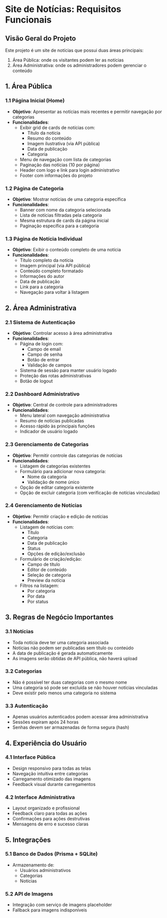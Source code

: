 # Site de Notícias: Requisitos Funcionais

## Visão Geral do Projeto
Este projeto é um site de notícias que possui duas áreas principais:
1. Área Pública: onde os visitantes podem ler as notícias
2. Área Administrativa: onde os administradores podem gerenciar o conteúdo

## 1. Área Pública

### 1.1 Página Inicial (Home)
- **Objetivo**: Apresentar as notícias mais recentes e permitir navegação por categorias
- **Funcionalidades**:
  - Exibir grid de cards de notícias com:
    - Título da notícia
    - Resumo do conteúdo
    - Imagem ilustrativa (via API pública)
    - Data de publicação
    - Categoria
  - Menu de navegação com lista de categorias
  - Paginação das notícias (10 por página)
  - Header com logo e link para login administrativo
  - Footer com informações do projeto

### 1.2 Página de Categoria
- **Objetivo**: Mostrar notícias de uma categoria específica
- **Funcionalidades**:
  - Banner com nome da categoria selecionada
  - Lista de notícias filtradas pela categoria
  - Mesma estrutura de cards da página inicial
  - Paginação específica para a categoria

### 1.3 Página de Notícia Individual
- **Objetivo**: Exibir o conteúdo completo de uma notícia
- **Funcionalidades**:
  - Título completo da notícia
  - Imagem principal (via API pública)
  - Conteúdo completo formatado
  - Informações do autor
  - Data de publicação
  - Link para a categoria
  - Navegação para voltar à listagem

## 2. Área Administrativa

### 2.1 Sistema de Autenticação
- **Objetivo**: Controlar acesso à área administrativa
- **Funcionalidades**:
  - Página de login com:
    - Campo de email
    - Campo de senha
    - Botão de entrar
    - Validação de campos
  - Sistema de sessão para manter usuário logado
  - Proteção das rotas administrativas
  - Botão de logout

### 2.2 Dashboard Administrativo
- **Objetivo**: Central de controle para administradores
- **Funcionalidades**:
  - Menu lateral com navegação administrativa
  - Resumo de notícias publicadas
  - Acesso rápido às principais funções
  - Indicador de usuário logado

### 2.3 Gerenciamento de Categorias
- **Objetivo**: Permitir controle das categorias de notícias
- **Funcionalidades**:
  - Listagem de categorias existentes
  - Formulário para adicionar nova categoria:
    - Nome da categoria
    - Validação de nome único
  - Opção de editar categoria existente
  - Opção de excluir categoria (com verificação de notícias vinculadas)

### 2.4 Gerenciamento de Notícias
- **Objetivo**: Permitir criação e edição de notícias
- **Funcionalidades**:
  - Listagem de notícias com:
    - Título
    - Categoria
    - Data de publicação
    - Status
    - Opções de edição/exclusão
  - Formulário de criação/edição:
    - Campo de título
    - Editor de conteúdo
    - Seleção de categoria
    - Preview da notícia
  - Filtros na listagem:
    - Por categoria
    - Por data
    - Por status

## 3. Regras de Negócio Importantes

### 3.1 Notícias
- Toda notícia deve ter uma categoria associada
- Notícias não podem ser publicadas sem título ou conteúdo
- A data de publicação é gerada automaticamente
- As imagens serão obtidas de API pública, não haverá upload

### 3.2 Categorias
- Não é possível ter duas categorias com o mesmo nome
- Uma categoria só pode ser excluída se não houver notícias vinculadas
- Deve existir pelo menos uma categoria no sistema

### 3.3 Autenticação
- Apenas usuários autenticados podem acessar área administrativa
- Sessões expiram após 24 horas
- Senhas devem ser armazenadas de forma segura (hash)

## 4. Experiência do Usuário

### 4.1 Interface Pública
- Design responsivo para todas as telas
- Navegação intuitiva entre categorias
- Carregamento otimizado das imagens
- Feedback visual durante carregamentos

### 4.2 Interface Administrativa
- Layout organizado e profissional
- Feedback claro para todas as ações
- Confirmações para ações destrutivas
- Mensagens de erro e sucesso claras

## 5. Integrações

### 5.1 Banco de Dados (Prisma + SQLite)
- Armazenamento de:
  - Usuários administrativos
  - Categorias
  - Notícias

### 5.2 API de Imagens
- Integração com serviço de imagens placeholder
- Fallback para imagens indisponíveis
